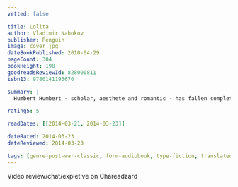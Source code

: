 ```yaml
---
vetted: false

title: Lolita
author: Vladimir Nabokov
publisher: Penguin
image: cover.jpg
dateBookPublished: 2010-04-29
pageCount: 304
bookHeight: 198
goodreadsReviewId: 828000811
isbn13: 9780141193670

summary: |
  Humbert Humbert - scholar, aesthete and romantic - has fallen completely and utterly in love with Lolita Haze, his landlady's gum-snapping, silky skinned twelve-year-old daughter. Reluctantly agreeing to marry Mrs Haze just to be close to Lolita, Humbert suffers greatly in the pursuit of romance; but when Lo herself starts looking for attention elsewhere, he will carry her off on a desperate cross-country misadventure, all in the name of Love. Hilarious, flamboyant, heart-breaking and full of ingenious word play, Lolita is an immaculate, unforgettable masterpiece of obsession, delusion and lust.

rating5: 5

readDates: [[2014-03-21, 2014-03-23]]

dateRated: 2014-03-23
dateReviewed: 2014-03-23

tags: [genre-post-war-classic, form-audiobook, type-fiction, translated]
---
```


Video review/chat/expletive on Chareadzard
